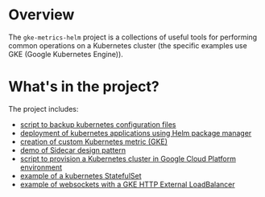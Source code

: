 # Overview

The `gke-metrics-helm` project is a collections of useful tools for performing common operations on a Kubernetes cluster (the specific examples use GKE (Google Kubernetes Engine)).

# What's in the project?

The project includes:

* [script to backup kubernetes configuration files](backup/k8s-config-dump-to-yaml.sh)
* [deployment of kubernetes applications using Helm package manager](deploy)
* [creation of custom Kubernetes metric (GKE)](metrics)
* [demo of Sidecar design pattern](metrics)
* [script to provision a Kubernetes cluster in Google Cloud Platform environment](provision/gke-cluster-create.sh)
* [example of a kubernetes StatefulSet](deploy/charts/statefulset-example)
* [example of websockets with a GKE HTTP External LoadBalancer](websockets)
